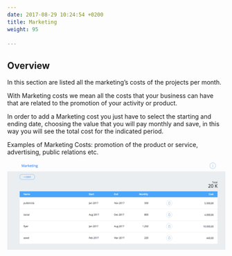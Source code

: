 ```yaml
---
date: 2017-08-29 10:24:54 +0200
title: Marketing
weight: 95

---
```



## Overview

In this section are listed all the marketing’s costs of the projects per month.

With Marketing costs we mean all the costs that your business can have that are related to the promotion of your activity or product.

In order to add a Marketing cost you just have to select the starting and ending date, choosing the value that you will pay monthly and save, in this way you will see the total cost for the indicated period.

Examples of Marketing Costs: promotion of the product or service, advertising, public relations etc.

![](/uploads/2017/08/29/Marketing%20.png)

